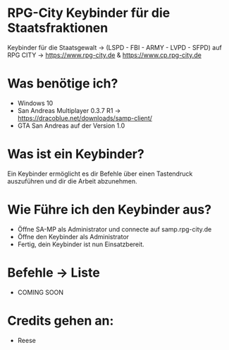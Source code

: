 # RPG-City Keybinder für die Staatsfraktionen
Keybinder für die Staatsgewalt -> (LSPD - FBI - ARMY - LVPD - SFPD)
auf RPG CITY -> https://www.rpg-city.de & https://www.cp.rpg-city.de

# Was benötige ich?

- Windows 10
- San Andreas Multiplayer 0.3.7 R1 -> https://dracoblue.net/downloads/samp-client/
- GTA San Andreas auf der Version 1.0

# Was ist ein Keybinder?

Ein Keybinder ermöglicht es dir Befehle über einen Tastendruck auszuführen und dir die Arbeit abzunehmen.

# Wie Führe ich den Keybinder aus?

- Öffne SA-MP als Administrator und connecte auf samp.rpg-city.de
- Öffne den Keybinder als Administrator
- Fertig, dein Keybinder ist nun Einsatzbereit.

# Befehle -> Liste
- COMING SOON


# Credits gehen an:
- Reese
